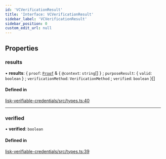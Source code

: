 ```yaml
---
id: 'VCVerificationResult'
title: 'Interface: VCVerificationResult'
sidebar_label: 'VCVerificationResult'
sidebar_position: 0
custom_edit_url: null
---
```


## Properties

### results

• **results**: { `proof`: [`Proof`](Proof.md) & { `@context`: `string`[] } ; `purposeResult`: { `valid`: `boolean` } ; `verificationMethod`: `VerificationMethod` ; `verified`: `boolean` }[]

#### Defined in

[lisk-verifiable-credentials/src/types.ts:40](https://github.com/aldhosutra/lisk-did/blob/0afbaf5/packages/lisk-verifiable-credentials/src/types.ts#L40)

---

### verified

• **verified**: `boolean`

#### Defined in

[lisk-verifiable-credentials/src/types.ts:39](https://github.com/aldhosutra/lisk-did/blob/0afbaf5/packages/lisk-verifiable-credentials/src/types.ts#L39)
